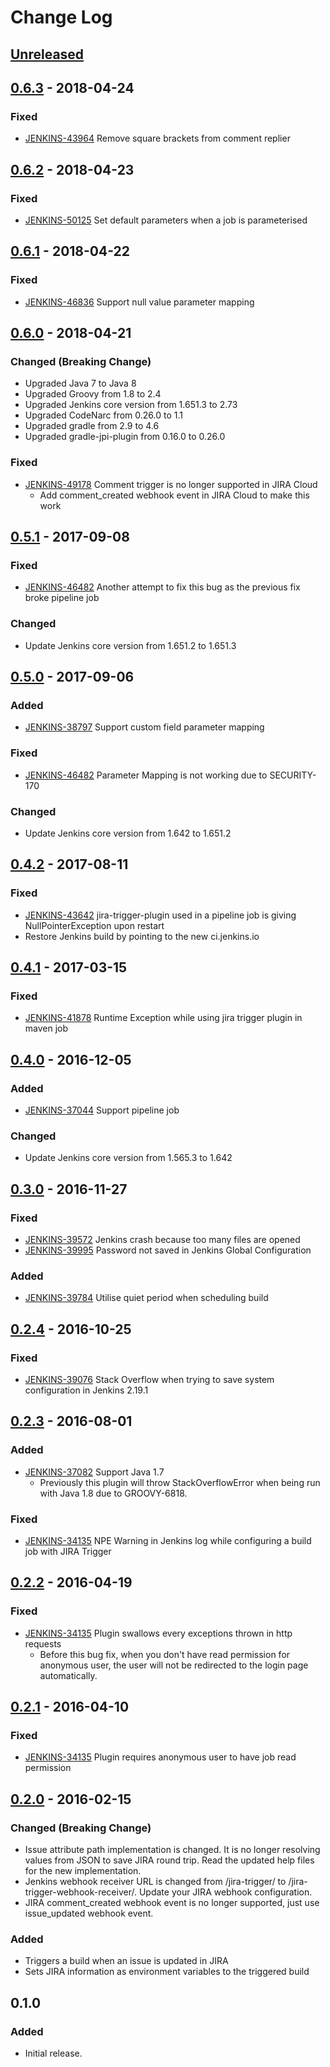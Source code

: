 # Change Log

## [Unreleased]

## [0.6.3] - 2018-04-24
### Fixed
- [JENKINS-43964](https://issues.jenkins-ci.org/browse/JENKINS-43964) Remove square brackets from comment replier

## [0.6.2] - 2018-04-23
### Fixed
- [JENKINS-50125](https://issues.jenkins-ci.org/browse/JENKINS-50125) Set default parameters when a job is parameterised

## [0.6.1] - 2018-04-22
### Fixed
- [JENKINS-46836](https://issues.jenkins-ci.org/browse/JENKINS-46836) Support null value parameter mapping

## [0.6.0] - 2018-04-21
### Changed (Breaking Change)
- Upgraded Java 7 to Java 8
- Upgraded Groovy from 1.8 to 2.4
- Upgraded Jenkins core version from 1.651.3 to 2.73
- Upgraded CodeNarc from 0.26.0 to 1.1
- Upgraded gradle from 2.9 to 4.6
- Upgraded gradle-jpi-plugin from 0.16.0 to 0.26.0

### Fixed
- [JENKINS-49178](https://issues.jenkins-ci.org/browse/JENKINS-49178) Comment trigger is no longer supported in JIRA Cloud
  - Add comment_created webhook event in JIRA Cloud to make this work

## [0.5.1] - 2017-09-08
### Fixed
- [JENKINS-46482](https://issues.jenkins-ci.org/browse/JENKINS-46482) Another attempt to fix this bug as the previous fix broke pipeline job

### Changed
- Update Jenkins core version from 1.651.2 to 1.651.3

## [0.5.0] - 2017-09-06
### Added
- [JENKINS-38797](https://issues.jenkins-ci.org/browse/JENKINS-38797) Support custom field parameter mapping

### Fixed
- [JENKINS-46482](https://issues.jenkins-ci.org/browse/JENKINS-46482) Parameter Mapping is not working due to SECURITY-170

### Changed
- Update Jenkins core version from 1.642 to 1.651.2

## [0.4.2] - 2017-08-11
### Fixed
- [JENKINS-43642](https://issues.jenkins-ci.org/browse/JENKINS-43642) jira-trigger-plugin used in a pipeline job is giving NullPointerException upon restart
- Restore Jenkins build by pointing to the new ci.jenkins.io

## [0.4.1] - 2017-03-15
### Fixed
- [JENKINS-41878](https://issues.jenkins-ci.org/browse/JENKINS-41878) Runtime Exception while using jira trigger plugin in maven job

## [0.4.0] - 2016-12-05
### Added
- [JENKINS-37044](https://issues.jenkins-ci.org/browse/JENKINS-37044) Support pipeline job

### Changed
- Update Jenkins core version from 1.565.3 to 1.642 

## [0.3.0] - 2016-11-27
### Fixed
- [JENKINS-39572](https://issues.jenkins-ci.org/browse/JENKINS-39572) Jenkins crash because too many files are opened
- [JENKINS-39995](https://issues.jenkins-ci.org/browse/JENKINS-39995) Password not saved in Jenkins Global Configuration

### Added
- [JENKINS-39784](https://issues.jenkins-ci.org/browse/JENKINS-39784) Utilise quiet period when scheduling build 

## [0.2.4] - 2016-10-25
### Fixed
- [JENKINS-39076](https://issues.jenkins-ci.org/browse/JENKINS-39076) Stack Overflow when trying to save system configuration in Jenkins 2.19.1

## [0.2.3] - 2016-08-01
### Added
- [JENKINS-37082](https://issues.jenkins-ci.org/browse/JENKINS-37082) Support Java 1.7
  - Previously this plugin will throw StackOverflowError when being run with Java 1.8 due to GROOVY-6818.

### Fixed
- [JENKINS-34135](https://issues.jenkins-ci.org/browse/JENKINS-34135) NPE Warning in Jenkins log while configuring a build job with JIRA Trigger

## [0.2.2] - 2016-04-19
### Fixed
- [JENKINS-34135](https://issues.jenkins-ci.org/browse/JENKINS-34135) Plugin swallows every exceptions thrown in http requests
  - Before this bug fix, when you don't have read permission for anonymous user, the user will not be redirected to the login page automatically.

## [0.2.1] - 2016-04-10
### Fixed
- [JENKINS-34135](https://issues.jenkins-ci.org/browse/JENKINS-34135) Plugin requires anonymous user to have job read permission

## [0.2.0] - 2016-02-15
### Changed (Breaking Change)
- Issue attribute path implementation is changed. It is no longer resolving values from JSON to save JIRA round trip. Read the updated help files for the new implementation.
- Jenkins webhook receiver URL is changed from /jira-trigger/ to /jira-trigger-webhook-receiver/. Update your JIRA webhook configuration.
- JIRA comment_created webhook event is no longer supported, just use issue_updated webhook event.

### Added
- Triggers a build when an issue is updated in JIRA
- Sets JIRA information as environment variables to the triggered build

## 0.1.0
### Added
- Initial release.

[Unreleased]: https://github.com/jenkinsci/jira-trigger-plugin/compare/v0.6.3...HEAD
[0.6.3]: https://github.com/jenkinsci/jira-trigger-plugin/compare/v0.6.2...v0.6.3
[0.6.2]: https://github.com/jenkinsci/jira-trigger-plugin/compare/v0.6.1...v0.6.2
[0.6.1]: https://github.com/jenkinsci/jira-trigger-plugin/compare/v0.6.0...v0.6.1
[0.6.0]: https://github.com/jenkinsci/jira-trigger-plugin/compare/v0.5.1...v0.6.0
[0.5.1]: https://github.com/jenkinsci/jira-trigger-plugin/compare/v0.5.0...v0.5.1
[0.5.0]: https://github.com/jenkinsci/jira-trigger-plugin/compare/v0.4.2...v0.5.0
[0.4.2]: https://github.com/jenkinsci/jira-trigger-plugin/compare/v0.4.1...v0.4.2
[0.4.1]: https://github.com/jenkinsci/jira-trigger-plugin/compare/v0.4.0...v0.4.1
[0.4.0]: https://github.com/jenkinsci/jira-trigger-plugin/compare/v0.3.0...v0.4.0
[0.3.0]: https://github.com/jenkinsci/jira-trigger-plugin/compare/v0.2.4...v0.3.0
[0.2.4]: https://github.com/jenkinsci/jira-trigger-plugin/compare/v0.2.3...v0.2.4
[0.2.3]: https://github.com/jenkinsci/jira-trigger-plugin/compare/v0.2.2...v0.2.3
[0.2.2]: https://github.com/jenkinsci/jira-trigger-plugin/compare/v0.2.1...v0.2.2
[0.2.1]: https://github.com/jenkinsci/jira-trigger-plugin/compare/v0.2.0...v0.2.1
[0.2.0]: https://github.com/jenkinsci/jira-trigger-plugin/compare/v0.1.0...v0.2.0